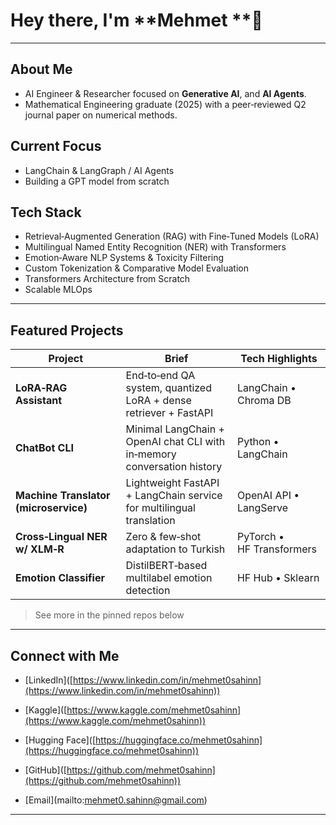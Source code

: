# Hey there, I'm \*\*Mehmet \*\*👋

---

## About Me

- AI Engineer & Researcher focused on **Generative AI**, and **AI Agents**.
- Mathematical Engineering graduate (2025) with a peer‑reviewed Q2 journal paper on numerical methods.

## Current Focus

- LangChain & LangGraph / AI Agents
- Building a GPT model from scratch

## Tech Stack

- Retrieval‑Augmented Generation (RAG) with Fine‑Tuned Models (LoRA)
- Multilingual Named Entity Recognition (NER) with Transformers
- Emotion‑Aware NLP Systems & Toxicity Filtering
- Custom Tokenization & Comparative Model Evaluation
- Transformers Architecture from Scratch
- Scalable MLOps

---

## Featured Projects

| Project                               | Brief                                                                   | Tech Highlights           |
| ------------------------------------- | ----------------------------------------------------------------------- | ------------------------- |
| **LoRA‑RAG Assistant**                | End‑to‑end QA system, quantized LoRA + dense retriever + FastAPI        | LangChain • Chroma DB     |
| **ChatBot CLI**                       | Minimal LangChain + OpenAI chat CLI with in‑memory conversation history | Python • LangChain        |
| **Machine Translator (microservice)** | Lightweight FastAPI + LangChain service for multilingual translation    | OpenAI API • LangServe    |
| **Cross‑Lingual NER w/ XLM‑R**        | Zero & few‑shot adaptation to Turkish                                   | PyTorch • HF Transformers |
| **Emotion Classifier**                | DistilBERT‑based multilabel emotion detection                           | HF Hub • Sklearn          |

> See more in the pinned repos below

---

## Connect with Me

- [LinkedIn]\([https://www.linkedin.com/in/mehmet0sahinn](https://www.linkedin.com/in/mehmet0sahinn))

- [Kaggle]\([https://www.kaggle.com/mehmet0sahinn](https://www.kaggle.com/mehmet0sahinn))

- [Hugging Face]\([https://huggingface.co/mehmet0sahinn](https://huggingface.co/mehmet0sahinn))

- [GitHub]\([https://github.com/mehmet0sahinn](https://github.com/mehmet0sahinn))

- [Email]\(mailto:[mehmet0.sahinn@gmail.com](mailto:mehmet0.sahinn@gmail.com))

---
